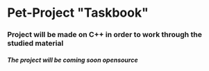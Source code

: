 # Pet-Project "Taskbook"
### Project will be made on C++ in order to work through the studied material
##### The project will be coming soon opensource
